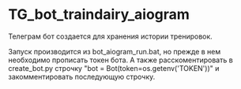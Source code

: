 # TG_bot_traindairy_aiogram

Телеграм бот создается для хранения истории тренировок. 

Запуск производится из bot_aiogram_run.bat, но прежде в нем необходимо прописать токен бота. А также расскоментировать в create_bot.py строчку "bot = Bot(token=os.getenv('TOKEN'))" и закомментировать последующую строчку.

